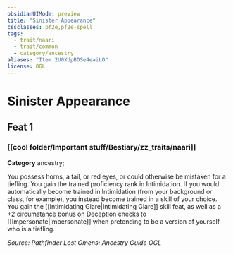 ```yaml
---
obsidianUIMode: preview
title: "Sinister Appearance"
cssclasses: pf2e,pf2e-spell
tags:
  - trait/naari
  - trait/common
  - category/ancestry
aliases: "Item.2U0XdpBOSe4eaiLO"
license: OGL
---
```

# Sinister Appearance
## Feat 1
### [[cool folder/Important stuff/Bestiary/zz_traits/naari]]

**Category** ancestry; 




You possess horns, a tail, or red eyes, or could otherwise be mistaken for a tiefling. You gain the trained proficiency rank in Intimidation. If you would automatically become trained in Intimidation (from your background or class, for example), you instead become trained in a skill of your choice. You gain the [[Intimidating Glare|Intimidating Glare]] skill feat, as well as a +2 circumstance bonus on Deception checks to [[Impersonate|Impersonate]] when pretending to be a version of yourself who is a tiefling.

*Source: Pathfinder Lost Omens: Ancestry Guide*
*OGL*